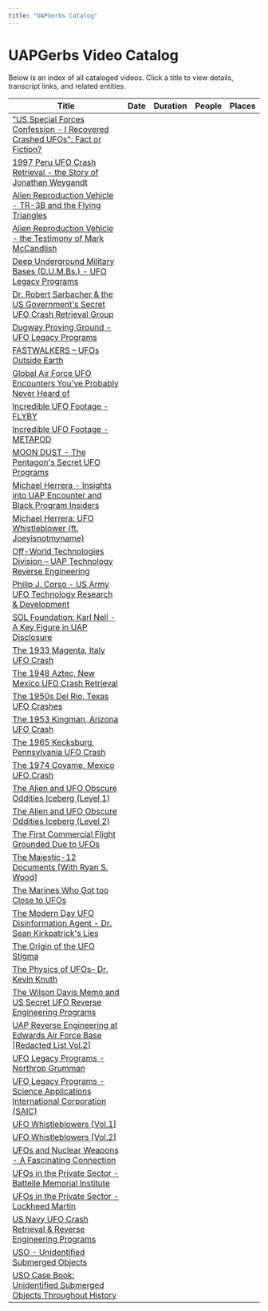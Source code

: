 ```yaml
---
title: "UAPGerbs Catalog"
---
```


# UAPGerbs Video Catalog

Below is an index of all cataloged videos. Click a title to view details, transcript links, and related entities.

| Title | Date | Duration | People | Places |
|---|---|---:|---|---|
| ["US Special Forces Confession - I Recovered Crashed UFOs": Fact or Fiction?](./videos/yt-DcvuglS7ps4--us-special-forces-confession-i-recovered-crashed-ufos-fact-or-fiction.md) |  |  |  |  |
| [1997 Peru UFO Crash Retrieval - the Story of Jonathan Weygandt](./videos/yt-7Jc2G5aEH0A--1997-peru-ufo-crash-retrieval-the-story-of-jonathan-weygandt.md) |  |  |  |  |
| [Alien Reproduction Vehicle - TR-3B and the Flying Triangles](./videos/yt-B7JP0uX0GwY--alien-reproduction-vehicle-tr-3b-and-the-flying-triangles.md) |  |  |  |  |
| [Alien Reproduction Vehicle - the Testimony of Mark McCandlish](./videos/yt-wF07QMm6joE--alien-reproduction-vehicle-the-testimony-of-mark-mccandlish.md) |  |  |  |  |
| [Deep Underground Military Bases (D.U.M.Bs.) - UFO Legacy Programs](./videos/yt-7Ats0lIy3Lo--deep-underground-military-bases-d-u-m-bs-ufo-legacy-programs.md) |  |  |  |  |
| [Dr. Robert Sarbacher & the US Government's Secret UFO Crash Retrieval Group](./videos/yt-R7DyJRf14nU--dr-robert-sarbacher-the-us-government-s-secret-ufo-crash-retrieval-group.md) |  |  |  |  |
| [Dugway Proving Ground - UFO Legacy Programs](./videos/yt-_3Zt6qJPfQo--dugway-proving-ground-ufo-legacy-programs.md) |  |  |  |  |
| [FASTWALKERS – UFOs Outside Earth](./videos/yt-Tubx-CaAaOs--fastwalkers-ufos-outside-earth.md) |  |  |  |  |
| [Global Air Force UFO Encounters You've Probably Never Heard of](./videos/yt-6cVe-hdMTCE--global-air-force-ufo-encounters-you-ve-probably-never-heard-of.md) |  |  |  |  |
| [Incredible UFO Footage - FLYBY](./videos/yt-qD1KnudMCO0--incredible-ufo-footage-flyby.md) |  |  |  |  |
| [Incredible UFO Footage - METAPOD](./videos/yt-i6fitvV-aO0--incredible-ufo-footage-metapod.md) |  |  |  |  |
| [MOON DUST - The Pentagon's Secret UFO Programs](./videos/yt-6ZuHLgVtKu8--moon-dust-the-pentagon-s-secret-ufo-programs.md) |  |  |  |  |
| [Michael Herrera - Insights into UAP Encounter and Black Program Insiders](./videos/yt-4EMO38JUfVE--michael-herrera-insights-into-uap-encounter-and-black-program-insiders.md) |  |  |  |  |
| [Michael Herrera: UFO Whistleblower (ft. Joeyisnotmyname)](./videos/yt-6DyTfIV87Ck--michael-herrera-ufo-whistleblower-ft-joeyisnotmyname.md) |  |  |  |  |
| [Off-World Technologies Division – UAP Technology Reverse Engineering](./videos/yt-QJ215I85d5M--off-world-technologies-division-uap-technology-reverse-engineering.md) |  |  |  |  |
| [Philip J. Corso - US Army UFO Technology Research & Development](./videos/yt-5-1-Wd6Qf5Y--philip-j-corso-us-army-ufo-technology-research-development.md) |  |  |  |  |
| [SOL Foundation: Karl Nell - A Key Figure in UAP Disclosure](./videos/yt-kKbSIfc7N7Q--sol-foundation-karl-nell-a-key-figure-in-uap-disclosure.md) |  |  |  |  |
| [The 1933 Magenta, Italy UFO Crash](./videos/yt-FGiwgyLY7Aw--the-1933-magenta-italy-ufo-crash.md) |  |  |  |  |
| [The 1948 Aztec, New Mexico UFO Crash Retrieval](./videos/yt-QJxbyu-9Tj0--the-1948-aztec-new-mexico-ufo-crash-retrieval.md) |  |  |  |  |
| [The 1950s Del Rio, Texas UFO Crashes](./videos/yt-8S9qdRWSnD8--the-1950s-del-rio-texas-ufo-crashes.md) |  |  |  |  |
| [The 1953 Kingman, Arizona UFO Crash](./videos/yt-41V4Pf_8oo4--the-1953-kingman-arizona-ufo-crash.md) |  |  |  |  |
| [The 1965 Kecksburg, Pennsylvania UFO Crash](./videos/yt-rgBTMzFd-hg--the-1965-kecksburg-pennsylvania-ufo-crash.md) |  |  |  |  |
| [The 1974 Coyame, Mexico UFO Crash](./videos/yt-bL3tMByq_WM--the-1974-coyame-mexico-ufo-crash.md) |  |  |  |  |
| [The Alien and UFO Obscure Oddities Iceberg (Level 1)](./videos/yt-1en219Vk9K4--the-alien-and-ufo-obscure-oddities-iceberg-level-1.md) |  |  |  |  |
| [The Alien and UFO Obscure Oddities Iceberg (Level 2)](./videos/yt-9FL04mqyZxk--the-alien-and-ufo-obscure-oddities-iceberg-level-2.md) |  |  |  |  |
| [The First Commercial Flight Grounded Due to UFOs](./videos/yt-K_BZkOAw6E0--the-first-commercial-flight-grounded-due-to-ufos.md) |  |  |  |  |
| [The Majestic-12 Documents [With Ryan S. Wood]](./videos/yt-vzB87RJkQVU--the-majestic-12-documents-with-ryan-s-wood.md) |  |  |  |  |
| [The Marines Who Got too Close to UFOs](./videos/yt-HnxylCl68Tg--the-marines-who-got-too-close-to-ufos.md) |  |  |  |  |
| [The Modern Day UFO Disinformation Agent - Dr. Sean Kirkpatrick's Lies](./videos/yt-hK24ZdkvwN4--the-modern-day-ufo-disinformation-agent-dr-sean-kirkpatrick-s-lies.md) |  |  |  |  |
| [The Origin of the UFO Stigma](./videos/yt-xKArN8S9bnM--the-origin-of-the-ufo-stigma.md) |  |  |  |  |
| [The Physics of UFOs– Dr. Kevin Knuth](./videos/yt-inyw4Vfu7Z0--the-physics-of-ufos-dr-kevin-knuth.md) |  |  |  |  |
| [The Wilson Davis Memo and US Secret UFO Reverse Engineering Programs](./videos/yt-yIqkazIZh9I--the-wilson-davis-memo-and-us-secret-ufo-reverse-engineering-programs.md) |  |  |  |  |
| [UAP Reverse Engineering at Edwards Air Force Base [Redacted List Vol.2]](./videos/yt-U_LSMLGBDNg--uap-reverse-engineering-at-edwards-air-force-base-redacted-list-vol-2.md) |  |  |  |  |
| [UFO Legacy Programs - Northrop Grumman](./videos/yt-QLLNgqJNZJo--ufo-legacy-programs-northrop-grumman.md) |  |  |  |  |
| [UFO Legacy Programs - Science Applications International Corporation (SAIC)](./videos/yt-9p99lTsC7wQ--ufo-legacy-programs-science-applications-international-corporation-saic.md) |  |  |  |  |
| [UFO Whistleblowers [Vol.1]](./videos/yt-EKEZ2BClIb0--ufo-whistleblowers-vol-1.md) |  |  |  |  |
| [UFO Whistleblowers [Vol.2]](./videos/yt-9Xk4X41yl2M--ufo-whistleblowers-vol-2.md) |  |  |  |  |
| [UFOs and Nuclear Weapons - A Fascinating Connection](./videos/yt--DK2u8HlhDE--ufos-and-nuclear-weapons-a-fascinating-connection.md) |  |  |  |  |
| [UFOs in the Private Sector - Battelle Memorial Institute](./videos/yt-tISTJRPOqFo--ufos-in-the-private-sector-battelle-memorial-institute.md) |  |  |  |  |
| [UFOs in the Private Sector - Lockheed Martin](./videos/yt-tVdzvvbbHW4--ufos-in-the-private-sector-lockheed-martin.md) |  |  |  |  |
| [US Navy UFO Crash Retrieval & Reverse Engineering Programs](./videos/yt-H9GSqOEvoBE--us-navy-ufo-crash-retrieval-reverse-engineering-programs.md) |  |  |  |  |
| [USO - Unidentified Submerged Objects](./videos/yt-U-jrx_giINA--uso-unidentified-submerged-objects.md) |  |  |  |  |
| [USO Case Book: Unidentified Submerged Objects Throughout History](./videos/yt-Yn-83KbgRN8--uso-case-book-unidentified-submerged-objects-throughout-history.md) |  |  |  |  |
